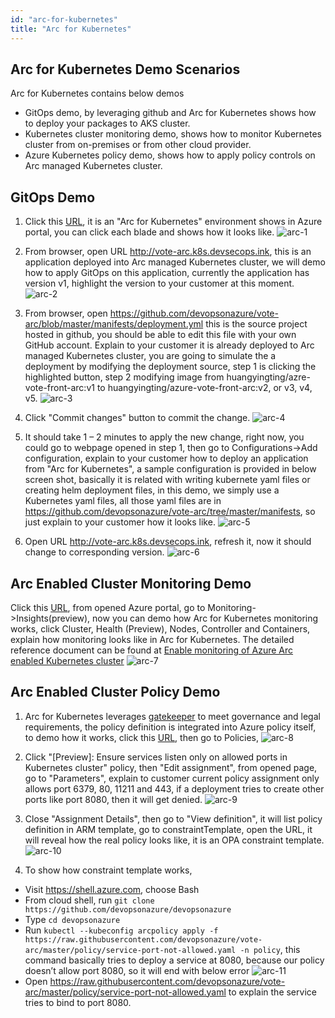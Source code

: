 ```yaml
---
id: "arc-for-kubernetes"
title: "Arc for Kubernetes"
---
```


## Arc for Kubernetes Demo Scenarios

Arc for Kubernetes contains below demos
- GitOps demo, by leveraging github and Arc for Kubernetes shows how to deploy your packages to AKS cluster.
- Kubernetes cluster monitoring demo, shows how to monitor Kubernetes cluster from on-premises or from other cloud provider.
- Azure Kubernetes policy demo, shows how to apply policy controls on Arc managed Kubernetes cluster.

## GitOps Demo

1. Click this [URL](https://ms.portal.azure.com/?feature.azureArc=true&Microsoft_Azure_ContainerService=flight4&feature.enablearck8smonitoring=true&feature.azureAroV4=true#@microsoft.onmicrosoft.com/resource/subscriptions/513df66c-64b0-4c0b-a13a-7f37bb384aff/resourceGroups/AzureArc/providers/Microsoft.Kubernetes/connectedClusters/K8SARC/overview), it is an "Arc for Kubernetes" environment shows in Azure portal, you can click each blade and shows how it looks like.
![arc-1](../../img/kubernetes-devops/arc-1.png)

2. From browser, open URL http://vote-arc.k8s.devsecops.ink, this is an application deployed into Arc managed Kubernetes cluster, we will demo how to apply GitOps on this application, currently the application has version v1, highlight the version to your customer at this moment.
![arc-2](../../img/kubernetes-devops/arc-2.png)

3. From browser, open https://github.com/devopsonazure/vote-arc/blob/master/manifests/deployment.yml this is the source project hosted in github, you should be able to edit this file with your own GitHub account. Explain to your customer it is already deployed to Arc managed Kubernetes cluster, you are going to simulate the a deployment by modifying the deployment source, step 1 is clicking the highlighted button, step 2 modifying image from huangyingting/azre-vote-front-arc:v1 to huangyingting/azure-vote-front-arc:v2, or v3, v4, v5.
![arc-3](../../img/kubernetes-devops/arc-3.png)

4. Click "Commit changes" button to commit the change.
![arc-4](../../img/kubernetes-devops/arc-4.png)

5. It should take 1 – 2 minutes to apply the new change, right now, you could go to webpage opened in step 1, then go to Configurations->Add configuration, explain to your customer how to deploy an application from "Arc for Kubernetes", a sample configuration is provided in below screen shot, basically it is related with writing kubernete yaml files or creating helm deployment files, in this demo, we simply use a Kubernetes yaml files, all those yaml files are in https://github.com/devopsonazure/vote-arc/tree/master/manifests, so just explain to your customer how it looks like.
![arc-5](../../img/kubernetes-devops/arc-5.png)

6. Open URL http://vote-arc.k8s.devsecops.ink, refresh it, now it should change to corresponding version.
![arc-6](../../img/kubernetes-devops/arc-6.png)

## Arc Enabled Cluster Monitoring Demo

Click this [URL](https://ms.portal.azure.com/?feature.azureArc=true&Microsoft_Azure_ContainerService=flight4&feature.enablearck8smonitoring=true&feature.azureAroV4=true#@microsoft.onmicrosoft.com/resource/subscriptions/513df66c-64b0-4c0b-a13a-7f37bb384aff/resourceGroups/AzureArc/providers/Microsoft.Kubernetes/connectedClusters/K8SARC/overview), from opened Azure portal, go to Monitoring->Insights(preview), now you can demo how Arc for Kubernetes monitoring works, click Cluster, Health (Preview), Nodes, Controller and Containers, explain how monitoring looks like in Arc for Kubernetes.
The detailed reference document can be found at [Enable monitoring of Azure Arc enabled Kubernetes cluster](https://docs.microsoft.com/en-us/azure/azure-arc/kubernetes/deploy-azure-monitor-for-containers)
![arc-7](../../img/kubernetes-devops/arc-7.png)

## Arc Enabled Cluster Policy Demo

1. Arc for Kubernetes leverages [gatekeeper](https://github.com/open-policy-agent/gatekeeper) to meet governance and legal requirements, the policy definition is integrated into Azure policy itself, to demo how it works, click this [URL](https://ms.portal.azure.com/?feature.azureArc=true&Microsoft_Azure_ContainerService=flight4&feature.enablearck8smonitoring=true&feature.azureAroV4=true#@microsoft.onmicrosoft.com/resource/subscriptions/513df66c-64b0-4c0b-a13a-7f37bb384aff/resourceGroups/AzureArc/providers/Microsoft.Kubernetes/connectedClusters/K8SARC/overview), then go to Policies, 
![arc-8](../../img/kubernetes-devops/arc-8.png)

2. Click "[Preview]: Ensure services listen only on allowed ports in Kubernetes cluster" policy, then "Edit assignment", from opened page, go to "Parameters", explain to customer current policy assignment only allows port 6379, 80, 11211 and 443, if a deployment tries to create other ports like port 8080, then it will get denied.
![arc-9](../../img/kubernetes-devops/arc-9.png)

3. Close "Assignment Details", then go to "View definition", it will list policy definition in ARM template, go to constraintTemplate, open the URL, it will reveal how the real policy looks like, it is an OPA constraint template.
![arc-10](../../img/kubernetes-devops/arc-10.png)

4. To show how constraint template works, 
- Visit https://shell.azure.com, choose Bash
- From cloud shell, run `git clone https://github.com/devopsonazure/devopsonazure`
- Type `cd devopsonazure`
- Run `kubectl --kubeconfig arcpolicy apply -f https://raw.githubusercontent.com/devopsonazure/vote-arc/master/policy/service-port-not-allowed.yaml -n policy`, this command basically tries to deploy a service at 8080, because our policy doesn’t allow port 8080, so it will end with below error
![arc-11](../../img/kubernetes-devops/arc-11.png)
- Open https://raw.githubusercontent.com/devopsonazure/vote-arc/master/policy/service-port-not-allowed.yaml to explain the service tries to bind to port 8080. 
